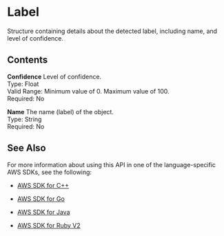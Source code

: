 # Label<a name="API_Label"></a>

Structure containing details about the detected label, including name, and level of confidence\.

## Contents<a name="API_Label_Contents"></a>

 **Confidence**   <a name="rekognition-Type-Label-Confidence"></a>
Level of confidence\.  
Type: Float  
Valid Range: Minimum value of 0\. Maximum value of 100\.  
Required: No

 **Name**   <a name="rekognition-Type-Label-Name"></a>
The name \(label\) of the object\.  
Type: String  
Required: No

## See Also<a name="API_Label_SeeAlso"></a>

For more information about using this API in one of the language\-specific AWS SDKs, see the following:

+  [AWS SDK for C\+\+](http://docs.aws.amazon.com/goto/SdkForCpp/rekognition-2016-06-27/Label) 

+  [AWS SDK for Go](http://docs.aws.amazon.com/goto/SdkForGoV1/rekognition-2016-06-27/Label) 

+  [AWS SDK for Java](http://docs.aws.amazon.com/goto/SdkForJava/rekognition-2016-06-27/Label) 

+  [AWS SDK for Ruby V2](http://docs.aws.amazon.com/goto/SdkForRubyV2/rekognition-2016-06-27/Label) 